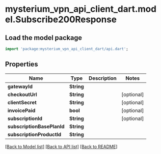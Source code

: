 # mysterium_vpn_api_client_dart.model.Subscribe200Response

## Load the model package
```dart
import 'package:mysterium_vpn_api_client_dart/api.dart';
```

## Properties
Name | Type | Description | Notes
------------ | ------------- | ------------- | -------------
**gatewayId** | **String** |  | 
**checkoutUrl** | **String** |  | [optional] 
**clientSecret** | **String** |  | [optional] 
**invoicePaid** | **bool** |  | [optional] 
**subscriptionId** | **String** |  | [optional] 
**subscriptionBasePlanId** | **String** |  | 
**subscriptionProductId** | **String** |  | 

[[Back to Model list]](../README.md#documentation-for-models) [[Back to API list]](../README.md#documentation-for-api-endpoints) [[Back to README]](../README.md)


